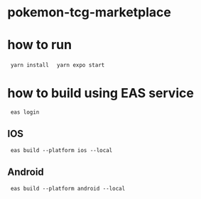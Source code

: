 # pokemon-tcg-marketplace

# how to run 
  <code> yarn install </code>
  <code> yarn expo start </code>  
  
# how to build using EAS service
  <code> eas login </code>
  ## IOS
  <code> eas build --platform ios --local </code>  
  ## Android
  <code> eas build --platform android --local </code>  
